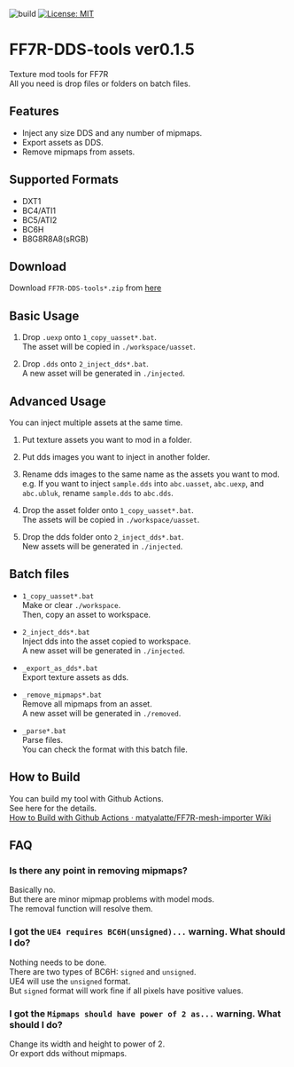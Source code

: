 ![build](https://github.com/matyalatte/FF7R-DDS-tools/actions/workflows/build.yml/badge.svg)
[![License: MIT](https://img.shields.io/badge/License-MIT-yellow.svg)](https://opensource.org/licenses/MIT)

# FF7R-DDS-tools ver0.1.5
Texture mod tools for FF7R<br>
All you need is drop files or folders on batch files.<br>

## Features

- Inject any size DDS and any number of mipmaps.
- Export assets as DDS.
- Remove mipmaps from assets.

## Supported Formats

- DXT1
- BC4/ATI1
- BC5/ATI2
- BC6H
- B8G8R8A8(sRGB)

## Download
Download `FF7R-DDS-tools*.zip` from [here](https://github.com/matyalatte/FF7R-DDS-Injector/releases)

## Basic Usage
1. Drop `.uexp` onto `1_copy_uasset*.bat`.<br>
   The asset will be copied in `./workspace/uasset`.<br>

2. Drop `.dds` onto `2_inject_dds*.bat`.<br>
   A new asset will be generated in `./injected`.<br>

## Advanced Usage
You can inject multiple assets at the same time.

1. Put texture assets you want to mod in a folder.

2. Put dds images you want to inject in another folder.

3. Rename dds images to the same name as the assets you want to mod.<br>
   e.g. If you want to inject `sample.dds` into `abc.uasset`, `abc.uexp`, and `abc.ubluk`, rename `sample.dds` to `abc.dds`.

4. Drop the asset folder onto `1_copy_uasset*.bat`.<br>
   The assets will be copied in `./workspace/uasset`.<br>

5. Drop the dds folder onto `2_inject_dds*.bat`.<br>
   New assets will be generated in `./injected`.<br>

## Batch files
- `1_copy_uasset*.bat`<br>
    Make or clear `./workspace`.<br>
    Then, copy an asset to workspace.

- `2_inject_dds*.bat`<br>
    Inject dds into the asset copied to workspace.<br>
    A new asset will be generated in `./injected`.

- `_export_as_dds*.bat`<br>
    Export texture assets as dds.<br>

- `_remove_mipmaps*.bat`<br>
    Remove all mipmaps from an asset.<br>
    A new asset will be generated in `./removed`.

- `_parse*.bat`<br>
    Parse files.<br>
    You can check the format with this batch file.

## How to Build
You can build my tool with Github Actions.<br>
See here for the details.<br>
[How to Build with Github Actions · matyalatte/FF7R-mesh-importer Wiki](https://github.com/matyalatte/FF7R-mesh-importer/wiki/How-to-Build-with-Github-Actions)

## FAQ

### Is there any point in removing mipmaps?
Basically no.<br>
But there are minor mipmap problems with model mods.<br>
The removal function will resolve them.

### I got the `UE4 requires BC6H(unsigned)...` warning. What should I do?
Nothing needs to be done.<br>
There are two types of BC6H: `signed` and `unsigned`.<br>
UE4 will use the `unsigned` format.<br>
But `signed` format will work fine if all pixels have positive values.

### I got the `Mipmaps should have power of 2 as...` warning. What should I do?
Change its width and height to power of 2.<br>
Or export dds without mipmaps.
